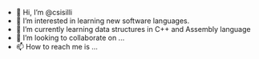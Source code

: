 - 👋 Hi, I’m @csisilli
- 👀 I’m interested in learning new software languages.
- 🌱 I’m currently learning data structures in C++ and Assembly language
- 💞️ I’m looking to collaborate on ...
- 📫 How to reach me is ...

<!---
csisilli/csisilli is a ✨ special ✨ repository because its `README.md` (this file) appears on your GitHub profile.
You can click the Preview link to take a look at your changes.
--->
